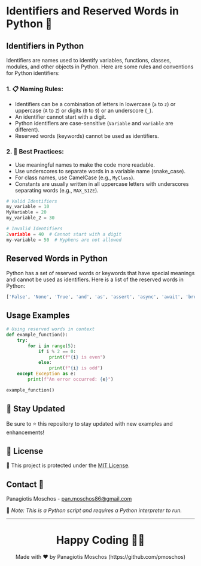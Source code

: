 
# Identifiers and Reserved Words in Python 🐍

## Identifiers in Python

Identifiers are names used to identify variables, functions, classes, modules, and other objects in Python. Here are some rules and conventions for Python identifiers:

### 1. 📋 **Naming Rules**:
- Identifiers can be a combination of letters in lowercase (`a` to `z`) or uppercase (`A` to `Z`) or digits (`0` to `9`) or an underscore (`_`).
- An identifier cannot start with a digit.
- Python identifiers are case-sensitive (`Variable` and `variable` are different).
- Reserved words (keywords) cannot be used as identifiers.

### 2. 📝 **Best Practices**:
- Use meaningful names to make the code more readable.
- Use underscores to separate words in a variable name (snake_case).
- For class names, use CamelCase (e.g., `MyClass`).
- Constants are usually written in all uppercase letters with underscores separating words (e.g., `MAX_SIZE`).

```python
# Valid Identifiers
my_variable = 10
MyVariable = 20
my_variable_2 = 30

# Invalid Identifiers
2variable = 40  # Cannot start with a digit
my-variable = 50  # Hyphens are not allowed
```

## Reserved Words in Python

Python has a set of reserved words or keywords that have special meanings and cannot be used as identifiers. Here is a list of the reserved words in Python:

```python
['False', 'None', 'True', 'and', 'as', 'assert', 'async', 'await', 'break', 'class', 'continue', 'def', 'del', 'elif', 'else', 'except', 'finally', 'for', 'from', 'global', 'if', 'import', 'in', 'is', 'lambda', 'nonlocal', 'not', 'or', 'pass', 'raise', 'return', 'try', 'while', 'with', 'yield']
```

## Usage Examples

```python
# Using reserved words in context
def example_function():
    try:
        for i in range(5):
            if i % 2 == 0:
                print(f"{i} is even")
            else:
                print(f"{i} is odd")
    except Exception as e:
        print(f"An error occurred: {e}")

example_function()
```

## 📢 Stay Updated

Be sure to ⭐ this repository to stay updated with new examples and enhancements!

## 📄 License
🔐 This project is protected under the [MIT License](https://mit-license.org/).

## Contact 📧
Panagiotis Moschos - pan.moschos86@gmail.com

🔗 *Note: This is a Python script and requires a Python interpreter to run.*

---

<h1 align=center>Happy Coding 👨‍💻 </h1>

<p align="center">
  Made with ❤️ by Panagiotis Moschos (https://github.com/pmoschos)
</p>
